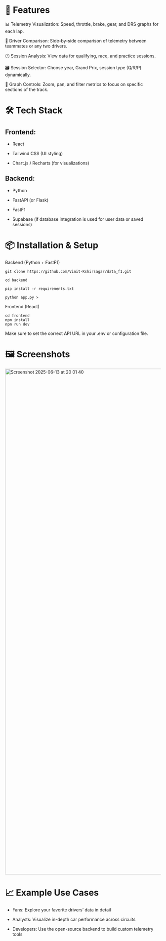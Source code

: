 # 🚀 Features
📊 Telemetry Visualization: Speed, throttle, brake, gear, and DRS graphs for each lap.

🧠 Driver Comparison: Side-by-side comparison of telemetry between teammates or any two drivers.

🕒 Session Analysis: View data for qualifying, race, and practice sessions.

🗃️ Session Selector: Choose year, Grand Prix, session type (Q/R/P) dynamically.

📌 Graph Controls: Zoom, pan, and filter metrics to focus on specific sections of the track.

# 🛠️ Tech Stack
## Frontend: 

- React

- Tailwind CSS (UI styling)

- Chart.js / Recharts (for visualizations)

## Backend: 

- Python

- FastAPI (or Flask)

- FastF1

- Supabase (if database integration is used for user data or saved sessions)

# 📦 Installation & Setup
Backend (Python + FastF1)

```
git clone https://github.com/Vinit-Kshirsagar/data_f1.git

cd backend

pip install -r requirements.txt

python app.py >
```

Frontend (React)

```
cd frontend
npm install
npm run dev
```
Make sure to set the correct API URL in your .env or configuration file.

# 🖼️ Screenshots
<img width="1638" alt="Screenshot 2025-06-13 at 20 01 40" src="https://github.com/user-attachments/assets/bfa2e506-c2d4-4deb-9eeb-0495e3e54d43" />


# 📈 Example Use Cases
- Fans: Explore your favorite drivers’ data in detail

- Analysts: Visualize in-depth car performance across circuits

- Developers: Use the open-source backend to build custom telemetry tools

